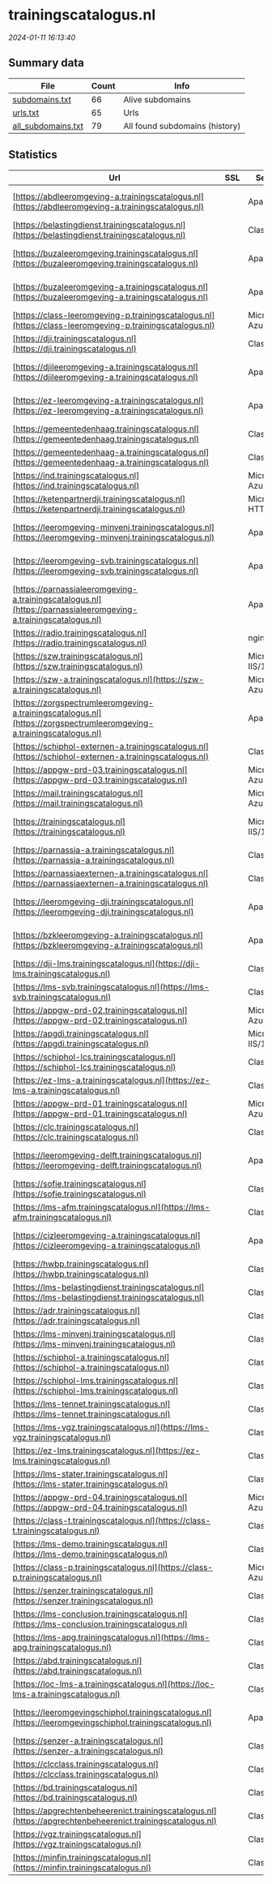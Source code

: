 # trainingscatalogus.nl
*2024-01-11 16:13:40*
## Summary data
| File       | Count | Info |
|------------|-------|------|
|[subdomains.txt](/data/trainingscatalogus.nl/subdomains.txt)|66|Alive subdomains|
|[urls.txt](/data/trainingscatalogus.nl/urls.txt)|65|Urls|
|[all_subdomains.txt](/data/trainingscatalogus.nl/all_subdomains.txt)|79|All found subdomains (history)|
## Statistics
| Url | SSL | Server | Cookie | HSTS | CSP | XFO | XXP | RP | Tech |Title |
|------------|-------|------|------|------|------|------|------|------|------|------|
|[https://abdleeromgeving-a.trainingscatalogus.nl](https://abdleeromgeving-a.trainingscatalogus.nl)| |Apache|:white_check_mark: |:white_check_mark: |:warning: |:white_check_mark: |:white_check_mark: |:white_check_mark: |Apache HTTP Serv...|Doorverwijspagin...|
|[https://belastingdienst.trainingscatalogus.nl](https://belastingdienst.trainingscatalogus.nl)| |Class|:white_check_mark: |:white_check_mark: |:warning: |:white_check_mark: |:white_check_mark: |:white_check_mark: |HSTS||
|[https://buzaleeromgeving.trainingscatalogus.nl](https://buzaleeromgeving.trainingscatalogus.nl)| |Apache| |:white_check_mark: | | | |:white_check_mark: |Apache HTTP Serv...|Doorverwijspagin...|
|[https://buzaleeromgeving-a.trainingscatalogus.nl](https://buzaleeromgeving-a.trainingscatalogus.nl)| |Apache| |:white_check_mark: | | | |:white_check_mark: |Apache HTTP Serv...|Doorverwijspagin...|
|[https://class-leeromgeving-p.trainingscatalogus.nl](https://class-leeromgeving-p.trainingscatalogus.nl)| |Microsoft-Azure-...| | | | | |:white_check_mark: ||502 Bad Gateway|
|[https://dji.trainingscatalogus.nl](https://dji.trainingscatalogus.nl)| |Class|:white_check_mark: |:white_check_mark: |:warning: | |:white_check_mark: |:white_check_mark: |HSTS||
|[https://djileeromgeving-a.trainingscatalogus.nl](https://djileeromgeving-a.trainingscatalogus.nl)| |Apache|:white_check_mark: |:white_check_mark: |:warning: |:white_check_mark: |:white_check_mark: |:white_check_mark: |Apache HTTP Serv...|Doorverwijspagin...|
|[https://ez-leeromgeving-a.trainingscatalogus.nl](https://ez-leeromgeving-a.trainingscatalogus.nl)| |Apache|:white_check_mark: |:white_check_mark: | | | |:white_check_mark: |Apache HTTP Serv...|Doorverwijspagin...|
|[https://gemeentedenhaag.trainingscatalogus.nl](https://gemeentedenhaag.trainingscatalogus.nl)| |Class|:white_check_mark: |:white_check_mark: |:warning: | |:white_check_mark: |:white_check_mark: |HSTS||
|[https://gemeentedenhaag-a.trainingscatalogus.nl](https://gemeentedenhaag-a.trainingscatalogus.nl)| |Class|:white_check_mark: |:white_check_mark: |:warning: | |:white_check_mark: |:white_check_mark: |HSTS||
|[https://ind.trainingscatalogus.nl](https://ind.trainingscatalogus.nl)| |Microsoft-Azure-...| | | | | |:white_check_mark: ||404 Not Found|
|[https://ketenpartnerdji.trainingscatalogus.nl](https://ketenpartnerdji.trainingscatalogus.nl)| |Microsoft-HTTPAP...| | | | | |:white_check_mark: |Microsoft HTTPAP...|Not Found|
|[https://leeromgeving-minvenj.trainingscatalogus.nl](https://leeromgeving-minvenj.trainingscatalogus.nl)| |Apache| |:white_check_mark: | | | |:white_check_mark: |Apache HTTP Serv...|Doorverwijspagin...|
|[https://leeromgeving-svb.trainingscatalogus.nl](https://leeromgeving-svb.trainingscatalogus.nl)| |Apache| | | | | |:white_check_mark: |Apache HTTP Serv...|Doorverwijspagin...|
|[https://parnassialeeromgeving-a.trainingscatalogus.nl](https://parnassialeeromgeving-a.trainingscatalogus.nl)| |Apache| |:white_check_mark: | | | |:white_check_mark: |Apache HTTP Serv...|Doorverwijspagin...|
|[https://radio.trainingscatalogus.nl](https://radio.trainingscatalogus.nl)| |nginx|:warning: |:white_check_mark: | | | |:white_check_mark: |HSTS Nginx|301 Moved Perman...|
|[https://szw.trainingscatalogus.nl](https://szw.trainingscatalogus.nl)| |Microsoft-IIS/10...|:white_check_mark: |:white_check_mark: |:warning: | |:white_check_mark: |:white_check_mark: |IIS:10.0 Windows...|Document Moved|
|[https://szw-a.trainingscatalogus.nl](https://szw-a.trainingscatalogus.nl)| |Microsoft-Azure-...| | | | | |:white_check_mark: ||404 Not Found|
|[https://zorgspectrumleeromgeving-a.trainingscatalogus.nl](https://zorgspectrumleeromgeving-a.trainingscatalogus.nl)| |Apache| |:white_check_mark: | | | |:white_check_mark: |Apache HTTP Serv...|Doorverwijspagin...|
|[https://schiphol-externen-a.trainingscatalogus.nl](https://schiphol-externen-a.trainingscatalogus.nl)| |Class|:white_check_mark: |:white_check_mark: |:warning: | |:white_check_mark: |:white_check_mark: |HSTS||
|[https://appgw-prd-03.trainingscatalogus.nl](https://appgw-prd-03.trainingscatalogus.nl)| |Microsoft-Azure-...| | | | | |:white_check_mark: ||404 Not Found|
|[https://mail.trainingscatalogus.nl](https://mail.trainingscatalogus.nl)| |Microsoft-Azure-...| | | | | |:white_check_mark: ||404 Not Found|
|[https://trainingscatalogus.nl](https://trainingscatalogus.nl)| |Microsoft-IIS/10...| |:white_check_mark: | | | |:white_check_mark: |HSTS IIS:10.0 Wi...||
|[https://parnassia-a.trainingscatalogus.nl](https://parnassia-a.trainingscatalogus.nl)| |Class|:white_check_mark: |:white_check_mark: |:warning: | |:white_check_mark: |:white_check_mark: |HSTS||
|[https://parnassiaexternen-a.trainingscatalogus.nl](https://parnassiaexternen-a.trainingscatalogus.nl)| |Class|:white_check_mark: |:white_check_mark: |:warning: | |:white_check_mark: |:white_check_mark: |HSTS||
|[https://leeromgeving-dji.trainingscatalogus.nl](https://leeromgeving-dji.trainingscatalogus.nl)| |Apache|:white_check_mark: |:white_check_mark: |:warning: |:white_check_mark: |:white_check_mark: |:white_check_mark: |Apache HTTP Serv...|Doorverwijspagin...|
|[https://bzkleeromgeving-a.trainingscatalogus.nl](https://bzkleeromgeving-a.trainingscatalogus.nl)| |Apache|:white_check_mark: |:white_check_mark: |:warning: |:white_check_mark: |:white_check_mark: |:white_check_mark: |Apache HTTP Serv...|Doorverwijspagin...|
|[https://dji-lms.trainingscatalogus.nl](https://dji-lms.trainingscatalogus.nl)| |Class|:white_check_mark: |:white_check_mark: |:warning: |:white_check_mark: |:white_check_mark: |:white_check_mark: |HSTS|Access is denied...|
|[https://lms-svb.trainingscatalogus.nl](https://lms-svb.trainingscatalogus.nl)| |Class|:white_check_mark: |:white_check_mark: |:warning: |:white_check_mark: |:white_check_mark: |:white_check_mark: |HSTS|Access is denied...|
|[https://appgw-prd-02.trainingscatalogus.nl](https://appgw-prd-02.trainingscatalogus.nl)| |Microsoft-Azure-...| | | | | |:white_check_mark: ||404 Not Found|
|[https://apgdi.trainingscatalogus.nl](https://apgdi.trainingscatalogus.nl)| |Microsoft-IIS/10...| | | | | |:white_check_mark: |IIS:10.0 Windows...|Portaal offline|
|[https://schiphol-lcs.trainingscatalogus.nl](https://schiphol-lcs.trainingscatalogus.nl)| |Class|:white_check_mark: |:white_check_mark: |:warning: | |:white_check_mark: |:white_check_mark: |HSTS||
|[https://ez-lms-a.trainingscatalogus.nl](https://ez-lms-a.trainingscatalogus.nl)| |Class|:white_check_mark: |:white_check_mark: |:warning: |:white_check_mark: |:white_check_mark: |:white_check_mark: |HSTS|Access is denied...|
|[https://appgw-prd-01.trainingscatalogus.nl](https://appgw-prd-01.trainingscatalogus.nl)| |Microsoft-Azure-...| | | | | |:white_check_mark: ||404 Not Found|
|[https://clc.trainingscatalogus.nl](https://clc.trainingscatalogus.nl)| |Class|:white_check_mark: |:white_check_mark: |:warning: |:white_check_mark: |:white_check_mark: |:white_check_mark: |HSTS|Access is denied...|
|[https://leeromgeving-delft.trainingscatalogus.nl](https://leeromgeving-delft.trainingscatalogus.nl)| |Apache|:white_check_mark: |:white_check_mark: |:warning: |:white_check_mark: |:white_check_mark: |:white_check_mark: |Apache HTTP Serv...|Doorverwijspagin...|
|[https://sofie.trainingscatalogus.nl](https://sofie.trainingscatalogus.nl)| |Class|:white_check_mark: |:white_check_mark: |:warning: | |:white_check_mark: |:white_check_mark: |HSTS||
|[https://lms-afm.trainingscatalogus.nl](https://lms-afm.trainingscatalogus.nl)| |Class|:white_check_mark: |:white_check_mark: |:warning: |:white_check_mark: |:white_check_mark: |:white_check_mark: |HSTS|Access is denied...|
|[https://cizleeromgeving-a.trainingscatalogus.nl](https://cizleeromgeving-a.trainingscatalogus.nl)| |Apache|:white_check_mark: |:white_check_mark: | |:white_check_mark: |:white_check_mark: |:white_check_mark: |Apache HTTP Serv...|Doorverwijspagin...|
|[https://hwbp.trainingscatalogus.nl](https://hwbp.trainingscatalogus.nl)| |Class|:white_check_mark: |:white_check_mark: |:warning: | |:white_check_mark: |:white_check_mark: |HSTS||
|[https://lms-belastingdienst.trainingscatalogus.nl](https://lms-belastingdienst.trainingscatalogus.nl)| |Class|:white_check_mark: |:white_check_mark: |:warning: |:white_check_mark: |:white_check_mark: |:white_check_mark: |HSTS|Access is denied...|
|[https://adr.trainingscatalogus.nl](https://adr.trainingscatalogus.nl)| |Class|:white_check_mark: |:white_check_mark: |:warning: | |:white_check_mark: |:white_check_mark: |HSTS||
|[https://lms-minvenj.trainingscatalogus.nl](https://lms-minvenj.trainingscatalogus.nl)| |Class|:white_check_mark: |:white_check_mark: |:warning: |:white_check_mark: |:white_check_mark: |:white_check_mark: |HSTS|Access is denied...|
|[https://schiphol-a.trainingscatalogus.nl](https://schiphol-a.trainingscatalogus.nl)| |Class|:white_check_mark: |:white_check_mark: |:warning: | |:white_check_mark: |:white_check_mark: |HSTS||
|[https://schiphol-lms.trainingscatalogus.nl](https://schiphol-lms.trainingscatalogus.nl)| |Class|:white_check_mark: |:white_check_mark: |:warning: |:white_check_mark: |:white_check_mark: |:white_check_mark: |HSTS|Access is denied...|
|[https://lms-tennet.trainingscatalogus.nl](https://lms-tennet.trainingscatalogus.nl)| |Class|:white_check_mark: |:white_check_mark: |:warning: |:white_check_mark: |:white_check_mark: |:white_check_mark: |HSTS|Access is denied...|
|[https://lms-vgz.trainingscatalogus.nl](https://lms-vgz.trainingscatalogus.nl)| |Class|:white_check_mark: |:white_check_mark: |:warning: |:white_check_mark: |:white_check_mark: |:white_check_mark: |HSTS|Access is denied...|
|[https://ez-lms.trainingscatalogus.nl](https://ez-lms.trainingscatalogus.nl)| |Class|:white_check_mark: |:white_check_mark: |:warning: |:white_check_mark: |:white_check_mark: |:white_check_mark: |HSTS|Access is denied...|
|[https://lms-stater.trainingscatalogus.nl](https://lms-stater.trainingscatalogus.nl)| |Class|:white_check_mark: |:white_check_mark: |:warning: |:white_check_mark: |:white_check_mark: |:white_check_mark: |HSTS|Access is denied...|
|[https://appgw-prd-04.trainingscatalogus.nl](https://appgw-prd-04.trainingscatalogus.nl)| |Microsoft-Azure-...| | | | | |:white_check_mark: ||404 Not Found|
|[https://class-t.trainingscatalogus.nl](https://class-t.trainingscatalogus.nl)| |Class|:white_check_mark: |:white_check_mark: | |:white_check_mark: |:white_check_mark: |:white_check_mark: |HSTS||
|[https://lms-demo.trainingscatalogus.nl](https://lms-demo.trainingscatalogus.nl)| |Class|:white_check_mark: |:white_check_mark: |:warning: |:white_check_mark: |:white_check_mark: |:white_check_mark: |HSTS|Access is denied...|
|[https://class-p.trainingscatalogus.nl](https://class-p.trainingscatalogus.nl)| |Microsoft-Azure-...| | | | | |:white_check_mark: ||502 Bad Gateway|
|[https://senzer.trainingscatalogus.nl](https://senzer.trainingscatalogus.nl)| |Class|:white_check_mark: |:white_check_mark: |:warning: | |:white_check_mark: |:white_check_mark: |HSTS||
|[https://lms-conclusion.trainingscatalogus.nl](https://lms-conclusion.trainingscatalogus.nl)| |Class|:white_check_mark: |:white_check_mark: |:warning: |:white_check_mark: |:white_check_mark: |:white_check_mark: |HSTS|Access is denied...|
|[https://lms-apg.trainingscatalogus.nl](https://lms-apg.trainingscatalogus.nl)| |Class|:white_check_mark: |:white_check_mark: |:warning: |:white_check_mark: |:white_check_mark: |:white_check_mark: |HSTS|Access is denied...|
|[https://abd.trainingscatalogus.nl](https://abd.trainingscatalogus.nl)| |Class|:white_check_mark: |:white_check_mark: |:warning: | |:white_check_mark: |:white_check_mark: |HSTS||
|[https://loc-lms-a.trainingscatalogus.nl](https://loc-lms-a.trainingscatalogus.nl)| |Class|:white_check_mark: |:white_check_mark: |:warning: |:white_check_mark: |:white_check_mark: |:white_check_mark: |HSTS|Access is denied...|
|[https://leeromgevingschiphol.trainingscatalogus.nl](https://leeromgevingschiphol.trainingscatalogus.nl)| |Apache| |:white_check_mark: | | | |:white_check_mark: |Apache HTTP Serv...|Doorverwijspagin...|
|[https://senzer-a.trainingscatalogus.nl](https://senzer-a.trainingscatalogus.nl)| |Class|:white_check_mark: |:white_check_mark: |:warning: | |:white_check_mark: |:white_check_mark: |HSTS||
|[https://clcclass.trainingscatalogus.nl](https://clcclass.trainingscatalogus.nl)| |Class|:white_check_mark: |:white_check_mark: |:warning: |:white_check_mark: |:white_check_mark: |:white_check_mark: |HSTS|Access is denied...|
|[https://bd.trainingscatalogus.nl](https://bd.trainingscatalogus.nl)| |Class|:white_check_mark: |:white_check_mark: |:warning: | |:white_check_mark: |:white_check_mark: |HSTS||
|[https://apgrechtenbeheerenict.trainingscatalogus.nl](https://apgrechtenbeheerenict.trainingscatalogus.nl)| |Class|:white_check_mark: |:white_check_mark: |:warning: | |:white_check_mark: |:white_check_mark: |HSTS||
|[https://vgz.trainingscatalogus.nl](https://vgz.trainingscatalogus.nl)| |Class|:white_check_mark: |:white_check_mark: |:warning: | |:white_check_mark: |:white_check_mark: |HSTS||
|[https://minfin.trainingscatalogus.nl](https://minfin.trainingscatalogus.nl)| |Class|:white_check_mark: |:white_check_mark: |:warning: | |:white_check_mark: |:white_check_mark: |HSTS||